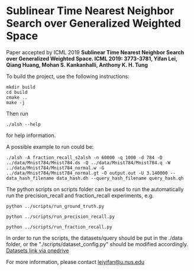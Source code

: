 # Sublinear Time Nearest Neighbor Search over Generalized Weighted Space

Paper accepted by ICML 2019
**Sublinear Time Nearest Neighbor Search over Generalized Weighted Space. ICML 2019: 3773-3781, Yifan Lei, Qiang Huang, Mohan S. Kankanhalli, Anthony K. H. Tung**

To build the project, use the following instructions:

```
mkdir build
cd build
cmake ..
make -j
```

Then run 
```
./alsh --help
```
for help information.

A possible example to run could be:
```
./alsh -A fraction_recall_s2alsh -n 60000 -q 1000 -d 784 -D ../data/Mnist784/Mnist784.ds -Q ../data/Mnist784/Mnist784.q -W ../data/Mnist784/Mnist784_normal.w -G ../data/Mnist784/Mnist784_normal.gt -O output.out -U 3.140000 --data_hash_filename data_hash.dh --query_hash_filename query_hash.qh
```

The python scripts on scripts folder can be used to run the automatically run the precision_recall and fraction_recall experiments, e.g.
```
python ../scripts/run_ground_truth.py
```
```
python ../scripts/run_precision_recall.py
```
```
python ../scripts/run_fraction_recall.py
```

In order to run the scripts, the datasets/query should be put in the ./data folder, or the "./scripts/dataset_config.py" should be modified accordingly.
[Datasets link via onedrive](https://1drv.ms/u/s!Ascf3jEjrVdxgvAsrTrUdH2G5p0-wg?e=pgN5j0)


For more information, please contact leiyifan@u.nus.edu